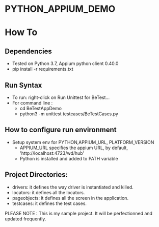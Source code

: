 # PYTHON_APPIUM_DEMO
How To
==============
## Dependencies
* Tested on Python 3.7, Appium python client 0.40.0
* pip install -r requirements.txt

## Run Syntax
* To run: right-click on Run Unittest for BeTest...
* For command line :
  * cd BeTestAppDemo
  * python3 -m unittest testcases/BeTestCases.py

## How to configure run environment
* Setup system env for PYTHON,APPIUM_URL, PLATFORM_VERSION
    * APPIUM_URL specifies the appium URL, by default, 'http://localhost:4723/wd/hub'
    * Python is installed and added to PATH variable
    

## Project Directories:
* drivers: it defines the way driver is instantiated and killed.
* locators: it defines all the locators.
* pageobjects: it defines all the screen in the application.
* testcases: it defines the test cases.

PLEASE NOTE : This is my sample project. It will be perfectionned and updated frequently.
